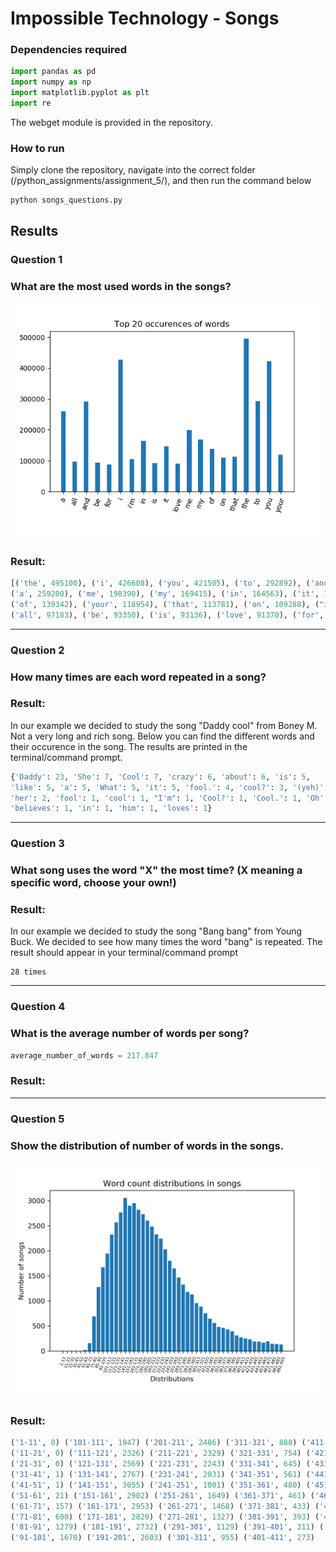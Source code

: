 # Impossible Technology  - Songs
### Dependencies required
```python
import pandas as pd
import numpy as np
import matplotlib.pyplot as plt
import re
```
The webget module is provided in the repository.

### How to run
Simply clone the repository, navigate into the correct folder (/python_assignments/assignment_5/), and then run the command below
```
python songs_questions.py
```

## Results
### Question 1
### What are the most used words in the songs?

![alt text](https://github.com/ThomasThimothee/python_assignments/blob/master/assignment_5/plot_images/songs_questions_1.png)

### Result:

```python
[('the', 495100), ('i', 426608), ('you', 421505), ('to', 292892), ('and', 291907), 
('a', 259200), ('me', 198390), ('my', 169415), ('in', 164563), ('it', 147324), 
('of', 139342), ('your', 118954), ('that', 113781), ('on', 109288), ("i'm", 104805), 
('all', 97183), ('be', 93350), ('is', 93136), ('love', 91370), ('for', 88372)]
```
------
### Question 2
### How many times are each word repeated in a song?

### Result:

In our example we decided to study the song "Daddy cool" from Boney M. Not a very long and rich song. Below you can find the different words and their occurence in the song. The results are printed in the terminal/command prompt.

```python
{'Daddy': 23, 'She': 7, 'Cool': 7, 'crazy': 6, 'about': 6, 'is': 5, 
'like': 5, 'a': 5, 'What': 5, 'it': 5, 'fool.': 4, 'cool?': 3, '(yeh)': 2, 
'her': 2, 'fool': 1, 'cool': 1, "I'm": 1, 'Cool?': 1, 'Cool.': 1, 'Oh': 1, 
'believes': 1, 'in': 1, 'him': 1, 'loves': 1}
```
------
### Question 3
### What song uses the word "X" the most time? (X meaning a specific word, choose your own!)

### Result: 

In our example we decided to study the song "Bang bang" from Young Buck. We decided to see how many times the word "bang" is repeated. The result should appear in your terminal/command prompt

```
28 times
```
------
### Question 4
### What is the average number of words per song?

```python
average_number_of_words = 217.847
```

### Result: 

------
### Question 5
### Show the distribution of number of words in the songs. 

![alt text](https://github.com/ThomasThimothee/python_assignments/blob/master/assignment_5/plot_images/songs_questions_5.png)

### Result:

```python
('1-11', 0) ('101-111', 1947) ('201-211', 2486) ('311-321', 888) ('411-421', 248)
('11-21', 0) ('111-121', 2326) ('211-221', 2329) ('321-331', 754) ('421-431', 232)
('21-31', 0) ('121-131', 2569) ('221-231', 2243) ('331-341', 645) ('431-441', 190)
('31-41', 1) ('131-141', 2767) ('231-241', 2031) ('341-351', 561) ('441-451', 186)
('41-51', 1) ('141-151', 3055) ('241-251', 1801) ('351-361', 480) ('451-461', 168)
('51-61', 21) ('151-161', 2902) ('251-261', 1649) ('361-371', 461) ('461-471', 193)
('61-71', 157) ('161-171', 2953) ('261-271', 1468) ('371-381', 433) ('471-481', 145)
('71-81', 690) ('171-181', 2820) ('271-281', 1327) ('381-391', 393) ('481-491', 138)
('81-91', 1279) ('181-191', 2732) ('291-301', 1129) ('391-401', 311) ('491-501', 130)
('91-101', 1670) ('191-201', 2603) ('301-311', 955) ('401-411', 273)
```
